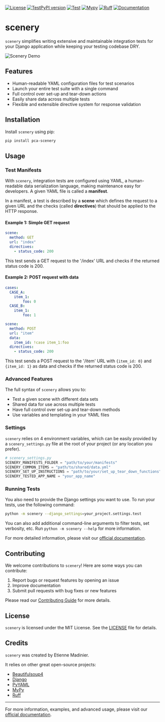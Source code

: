 [![License](https://img.shields.io/pypi/l/YOUR-PACKAGE-NAME.svg)](https://github.com/pointcarre-app/pca-scenery/blob/master/LICENSE)
[![TestPyPI version](https://img.shields.io/testpypi/v/pca-scenery.svg)](https://test.pypi.org/project/pca-scenery/)
[![Test](https://github.com/pointcarre-app/pca-scenery/actions/workflows/test.yml/badge.svg)](https://github.com/pointcarre-app/pca-scenery/actions/workflows/test.yml)
[![Mypy](https://github.com/pointcarre-app/pca-scenery/workflows/Mypy/badge.svg)](https://github.com/{owner}/{repo}/actions?query=workflow%3A%22Mypy%22)
[![Ruff](https://github.com/pointcarre-app/pca-scenery/workflows/Ruff/badge.svg)](https://github.com/{owner}/{repo}/actions?query=workflow%3A%22Ruff%22)
[![Documentation](https://img.shields.io/badge/docs-GitHub%20Pages-blue)](https://pointcarre-app.github.io/pca-scenery)


<!-- [![Python](https://img.shields.io/testpypi/pyversions/pca-scenery)](https://img.shields.io/testpypi/pyversions/pca-scenery) -->
<!-- [![Python Versions](https://img.shields.io/badge/python-3.11%20|%203.12%20|%203.13--dev-blue?logo=python&logoColor=white)](https://test.pypi.org/project/pca-scenery/) -->
<!-- [![Ruff](https://img.shields.io/endpoint?url=https://raw.githubusercontent.com/astral-sh/ruff/main/assets/badge/v2.json)](https://github.com/astral-sh/ruff) -->


# scenery

`scenery` simplifies writing extensive and maintainable integration tests for your Django application while keeping your testing codebase DRY.

![Scenery Demo](https://path/to/your/demo.gif)

## Features

- Human-readable YAML configuration files for test scenarios
- Launch your entire test suite with a single command
- Full control over set-up and tear-down actions
- Easily share data across multiple tests
- Flexible and extensible directive system for response validation

## Installation

Install `scenery` using pip:

```bash
pip install pca-scenery
```

## Usage

### Test Manifests

With `scenery`, integration tests are configured using YAML, a human-readable data serialization language, making maintenance easy for developers. A given YAML file is called a __manifest__.

In a manifest, a test is described by a __scene__ which defines the request to a given URL and the checks (called __directives__) that should be applied to the HTTP response.

#### Example 1: Simple GET request

```yaml
scene:
  method: GET
  url: "index"
  directives:
    - status_code: 200
```

This test sends a GET request to the '/index' URL and checks if the returned status code is 200.

#### Example 2: POST request with data

```yaml
cases:
  CASE_A:
    item_1:
        foo: 0
  CASE_B:
    item_1:
        foo: 1

scene:
  method: POST
  url: "item"
  data:
    item_id: !case item_1:foo
  directives:
    - status_code: 200
```

This test sends a POST request to the '/item' URL with `{item_id: 0}` and `{item_id: 1}` as data and checks if the returned status code is 200.

### Advanced Features

The full syntax of `scenery` allows you to:

- Test a given scene with different data sets
- Shared data for use across multiple tests
- Have full control over set-up and tear-down methods
- Use variables and templating in your YAML files
<!-- - Define custom directives for specialized checks -->



### Settings

`scenery` relies on 4 environment variables, which can be easily provided by a `scenery_settings.py` file at the root of your project (or any location you prefer).


```python
# scenery_settings.py
SCENERY_MANIFESTS_FOLDER = "path/to/your/manifests"
SCENERY_COMMON_ITEMS = "path/to/shared/data.yml"
SCENERY_SET_UP_INSTRUCTIONS = "path/to/your/set_up_tear_down_functions"
SCENERY_TESTED_APP_NAME = "your_app_name"
```



### Running Tests

You also need to provide the Django settings you want to use. To run your tests, use the following command:

```bash
python -m scenery --django_settings=your_project.settings.test
```

You can also add additional command-line arguments to filter tests, set verbosity, etc. Run `python -m scenery --help` for more information.

For more detailed information, please visit our [official documentation](https://pointcarre-app.github.io/pca-scenery/).

## Contributing

We welcome contributions to `scenery`! Here are some ways you can contribute:

1. Report bugs or request features by opening an issue
2. Improve documentation
3. Submit pull requests with bug fixes or new features

Please read our [Contributing Guide](CONTRIBUTING.md) for more details.

## License

`scenery` is licensed under the MIT License. See the [LICENSE](LICENSE) file for details.

## Credits

`scenery` was created by Etienne Madinier.

It relies on other great open-source projects:
- [Beautifulsoup4](https://pypi.org/project/beautifulsoup4/)
- [Django](https://www.djangoproject.com/)
- [PyYAML](https://pypi.org/project/PyYAML/)
- [MyPy](https://mypy-lang.org/)
- [Ruff](https://github.com/astral-sh/ruff)

---

For more information, examples, and advanced usage, please visit our [official documentation](https://pointcarre-app.github.io/pca-scenery/).